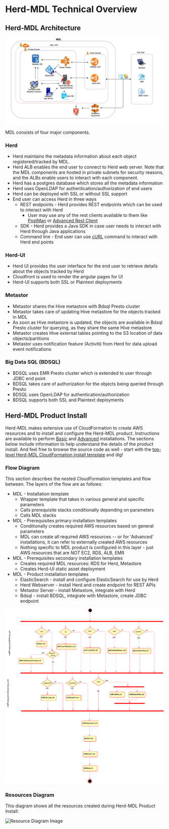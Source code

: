 
Herd-MDL Technical Overview
============

## Herd-MDL Architecture

![Architecture Diagram Image](images/MDL-arch.jpg)

MDL consists of four major components.

### Herd
*   Herd maintains the metadata information about each object registered/tracked by MDL. 
*   Herd ALB enables the end user to connect to Herd web server. Note that the MDL components are hosted in private subnets for security reasons, and the ALBs enable users to interact with each component.
*   Herd has a postgres database which stores all the metadata information
*   Herd uses OpenLDAP for authentication/authorization of end users
*   Herd can be deployed with SSL or without SSL support
*   End user can access Herd in three ways
    *   REST endpoints - Herd provides REST endpoints which can be used to interact with Herd
        *   User may use any of the rest clients available to them like [PostMan](https://chrome.google.com/webstore/detail/postman/fhbjgbiflinjbdggehcddcbncdddomop?hl=en) or [Advanced Rest Client](https://chrome.google.com/webstore/detail/advanced-rest-client/hgmloofddffdnphfgcellkdfbfbjeloo?hl=en-US)
    *   SDK - Herd provides a Java SDK in case user needs to interact with Herd through Java applications
    *   Command line - End user can use [cURL](https://curl.haxx.se) command to interact with Herd end points              

### Herd-UI

*   Herd UI provides the user interface for the end user to retrieve details about the objects tracked by Herd
*   Cloudfront is used to render the angular pages for UI
*   Herd-UI supports both SSL or Plaintext deployments

### Metastor

*   Metastor shares the Hive metastore with Bdsql Presto cluster
*   Metastor takes care of updating Hive metastore for the objects tracked in MDL
*   As soon as Hive metastore is updated, the objects are available in Bdsql Presto cluster for querying, as they share the same Hive metastore
*   Metastor creates Hive external tables pointing to the S3 location of data objects/partitions
*   Metastor uses notification feature (Activiti) from Herd for data upload event notifications

### Big Data SQL (BDSQL)

*   BDSQL uses EMR Presto cluster which is extended to user through JDBC end point
*   BDSQL takes care of authorization for the objects being queried through Presto
*   BDSQL uses OpenLDAP for authentication/authorization
*   BDSQL supports both SSL and Plaintext deployments

## Herd-MDL Product Install 

Herd-MDL makes extensive use of CloudFormation to create AWS resources and to install and configure the Herd-MDL product. Instructions are available to perform [Basic]() and [Advanced]() installations. The sections below include information to help understand the details of the product install. And feel free to browse the source code as well - start with the [top-level Herd-MDL CloudFormation install template](https://github.com/FINRAOS/herd-mdl/releases/download/mdl-v1.1.0/installMDL.yml) and dig!

### Flow Diagram

This section describes the nested CloudFormation templates and flow between. The layers of the flow are as follows:

*   MDL - Installation template
    *    Wrapper template that takes in various general and specific parameters
    *    Calls prerequisite stacks conditionally depending on parameters
    *    Calls MDL stacks
*   MDL - Prerequisites primary installation templates
    *    Conditionally creates required AWS resources based on general parameters
    *    MDL can create all required AWS resources -- or for 'Advanced' installations, it can refer to externally created AWS resources 
    *    Nothing specific to MDL product is configured in this layer - just AWS resources that are *NOT* EC2, RDS, ALB, EMR
*   MDL - Prerequisites secondary installation templates   
    *    Creates required MDL resources: RDS for Herd, Metastore
    *    Creates Herd-UI static asset deployment
*   MDL - Product installation templates
    *    ElasticSearch - install and configure ElasticSearch for use by Herd
    *    Herd Webserver - install Herd and create endpoint for REST APIs
    *    Metastor Server - install Metastore, integrate with Herd
    *    Bdsql - install BDSQL, integrate with Metastore, create JDBC endpoint

![CFT Flow Diagram Image](images/MDL-CFT.png)

### Resources Diagram

This diagram shows all the resources created during Herd-MDL Product Install:

![Resource Diagram Image](images/MDL-resources.png)